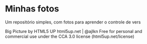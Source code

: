 # Minhas fotos


Um repositório simples, com fotos para aprender o controle de vers


Big Picture by HTML5 UP
html5up.net | @ajlkn
Free for personal and commercial use under the CCA 3.0 license (html5up.net/license)


